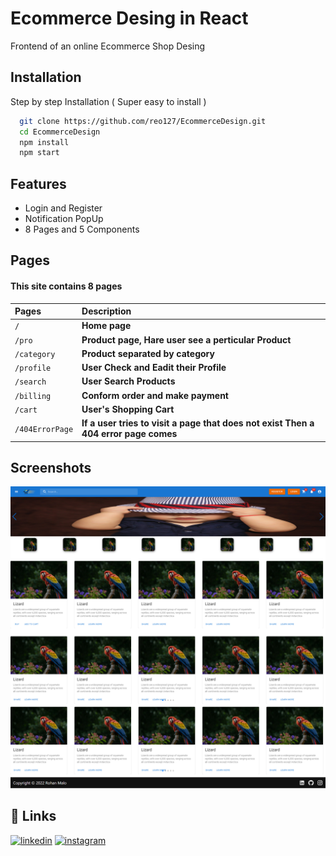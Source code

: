 # Ecommerce Desing in React

Frontend of an online Ecommerce Shop Desing


## Installation

Step by step Installation ( Super easy to install )

```bash
  git clone https://github.com/reo127/EcommerceDesign.git
  cd EcommerceDesign
  npm install
  npm start
```

## Features

- Login and Register
- Notification PopUp
- 8 Pages and 5 Components




## Pages

#### This site contains 8 pages 


| Pages |  Description                |
| :-------- | :------------------------- |
| `/` | **Home page** |
| `/pro` | **Product page, Hare user see a perticular Product** |
| `/category` | **Product separated by category** |
| `/profile` | **User Check and Eadit their Profile** |
| `/search` | **User Search Products** |
| `/billing` | **Conform order and make payment** |
| `/cart` | **User's Shopping Cart** |
| `/404ErrorPage` | **If a user tries to visit a page that does not exist Then a 404 error page comes** |




## Screenshots

![Home interface](./screenshots/home.png)


## 🔗 Links

[![linkedin](https://img.shields.io/badge/linkedin-0A66C2?style=for-the-badge&logo=linkedin&logoColor=white)](https://www.linkedin.com/in/rohan-malo-1bb400184/)
[![instagram](https://img.shields.io/badge/instagram-1DA1F2?style=for-the-badge&logo=instagram&logoColor=white)](https://www.instagram.com/code.rohan127/)

